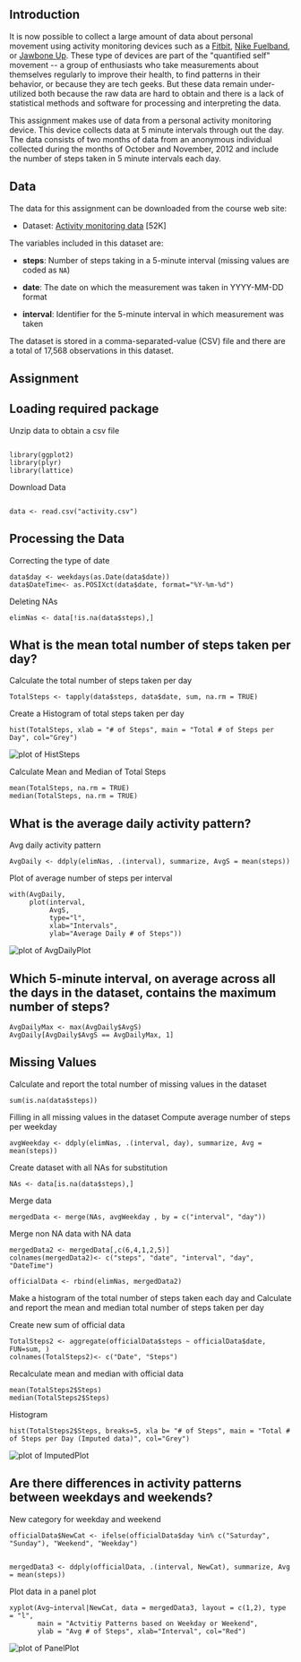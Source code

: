 ## Introduction

It is now possible to collect a large amount of data about personal
movement using activity monitoring devices such as a
[Fitbit](http://www.fitbit.com), [Nike
Fuelband](http://www.nike.com/us/en_us/c/nikeplus-fuelband), or
[Jawbone Up](https://jawbone.com/up). These type of devices are part of
the "quantified self" movement -- a group of enthusiasts who take
measurements about themselves regularly to improve their health, to
find patterns in their behavior, or because they are tech geeks. But
these data remain under-utilized both because the raw data are hard to
obtain and there is a lack of statistical methods and software for
processing and interpreting the data.

This assignment makes use of data from a personal activity monitoring
device. This device collects data at 5 minute intervals through out the
day. The data consists of two months of data from an anonymous
individual collected during the months of October and November, 2012
and include the number of steps taken in 5 minute intervals each day.

## Data

The data for this assignment can be downloaded from the course web
site:

* Dataset: [Activity monitoring data](https://d396qusza40orc.cloudfront.net/repdata%2Fdata%2Factivity.zip) [52K]

The variables included in this dataset are:

* **steps**: Number of steps taking in a 5-minute interval (missing
    values are coded as `NA`)

* **date**: The date on which the measurement was taken in YYYY-MM-DD
    format

* **interval**: Identifier for the 5-minute interval in which
    measurement was taken




The dataset is stored in a comma-separated-value (CSV) file and there
are a total of 17,568 observations in this
dataset.


## Assignment

## Loading required package

Unzip data to obtain a csv file
```{r}

library(ggplot2)
library(plyr)
library(lattice)
```

Download Data
```{r}

data <- read.csv("activity.csv")
```

## Processing the Data
Correcting the type of date
```{r}
data$day <- weekdays(as.Date(data$date))
data$DateTime<- as.POSIXct(data$date, format="%Y-%m-%d")
```

Deleting NAs
```{r}
elimNas <- data[!is.na(data$steps),]
```

## What is the mean total number of steps taken per day?
Calculate the total number of steps taken per day
```{r}
TotalSteps <- tapply(data$steps, data$date, sum, na.rm = TRUE)
```

Create a Histogram of total steps taken per day
```{r}
hist(TotalSteps, xlab = "# of Steps", main = "Total # of Steps per Day", col="Grey")
```
![plot of HistSteps](./RepData_PeerAssessment1/figures/HistSteps.png) 


Calculate Mean and Median of Total Steps
```{r}
mean(TotalSteps, na.rm = TRUE)
median(TotalSteps, na.rm = TRUE)
```

## What is the average daily activity pattern?
Avg daily activity pattern
```{r}
AvgDaily <- ddply(elimNas, .(interval), summarize, AvgS = mean(steps))
```

Plot of average number of steps per interval
```{r}
with(AvgDaily,
     plot(interval,
          AvgS,
          type="l",
          xlab="Intervals",
          ylab="Average Daily # of Steps"))
```
![plot of AvgDailyPlot](./RepData_PeerAssessment1/figures/AvgDailyPlot.png) 

## Which 5-minute interval, on average across all the days in the dataset, contains the maximum number of steps?
```{r}
AvgDailyMax <- max(AvgDaily$AvgS)
AvgDaily[AvgDaily$AvgS == AvgDailyMax, 1]
```

## Missing Values
Calculate and report the total number of missing values in the dataset
```{r}
sum(is.na(data$steps))
```

Filling in all missing values in the dataset
Compute average number of steps per weekday 
```{r}
avgWeekday <- ddply(elimNas, .(interval, day), summarize, Avg = mean(steps))
```

Create dataset with all NAs for substitution
```{r}
NAs <- data[is.na(data$steps),]
```

Merge data
```{r}
mergedData <- merge(NAs, avgWeekday , by = c("interval", "day"))
```

Merge non NA data with NA data
```{r}
mergedData2 <- mergedData[,c(6,4,1,2,5)]
colnames(mergedData2)<- c("steps", "date", "interval", "day", "DateTime")

officialData <- rbind(elimNas, mergedData2)
```

Make a histogram of the total number of steps taken each day and Calculate 
and report the mean and median total number of steps taken per day

Create new sum of official data
```{r}
TotalSteps2 <- aggregate(officialData$steps ~ officialData$date, FUN=sum, )
colnames(TotalSteps2)<- c("Date", "Steps")
```

Recalculate mean and median with official data
```{r}
mean(TotalSteps2$Steps)
median(TotalSteps2$Steps)
```

Histogram
```{r}
hist(TotalSteps2$Steps, breaks=5, xla b= "# of Steps", main = "Total # of Steps per Day (Imputed data)", col="Grey")
```
![plot of ImputedPlot](./RepData_PeerAssessment1/figures/ImputedPlot.png) 

## Are there differences in activity patterns between weekdays and weekends?
New category for weekday and weekend
```{r}
officialData$NewCat <- ifelse(officialData$day %in% c("Saturday", "Sunday"), "Weekend", "Weekday")


mergedData3 <- ddply(officialData, .(interval, NewCat), summarize, Avg = mean(steps))
```
Plot data in a panel plot
```{r}
xyplot(Avg~interval|NewCat, data = mergedData3, layout = c(1,2), type = "l",
       main = "Actvitiy Patterns based on Weekday or Weekend", 
       ylab = "Avg # of Steps", xlab="Interval", col="Red")
```

![plot of PanelPlot](./RepData_PeerAssessment1/figures/PanelPlot.png) 
